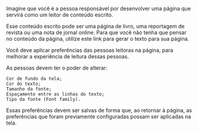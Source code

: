  Imagine que você é a pessoa responsável por desenvolver uma página que servirá como um leitor de conteúdo escrito.

Esse conteúdo escrito pode ser uma página de livro, uma reportagem de revista ou uma nota de jornal online. Para que você não tenha que pensar no conteúdo da página, utilize este link para gerar o texto para sua página.

Você deve aplicar preferências das pessoas leitoras na página, para melhorar a experiência de leitura dessas pessoas.

As pessoas devem ter o poder de alterar:

    Cor de fundo da tela;
    Cor do texto;
    Tamanho da fonte;
    Espaçamento entre as linhas do texto;
    Tipo da fonte (Font family).

Essas preferências devem ser salvas de forma que, ao retornar à página, as preferências que foram previamente configuradas possam ser aplicadas na tela.